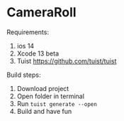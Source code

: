 # CameraRoll
Requirements: 
1. ios 14
2. Xcode 13 beta
3. Tuist https://github.com/tuist/tuist

Build steps:
1. Download project
2. Open folder in terminal
3. Run `tuist generate --open`
4. Build and have fun
